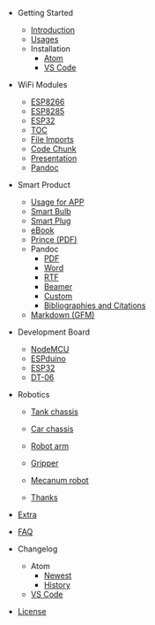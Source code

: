 - Getting Started
  - [Introduction](/)
  - [Usages](usages.md)
  - Installation
    - [Atom](installation.md)
    - [VS Code](vscode-installation.md)

- WiFi Modules
  - [ESP8266](markdown-basics.md)
  - [ESP8285](math.md)
  - [ESP32](diagrams.md)
  - [TOC](toc.md)
  - [File Imports](file-imports.md)
  - [Code Chunk](code-chunk.md)
  - [Presentation](presentation.md)
  - [Pandoc](pandoc.md)

- Smart Product
  - [Usage for APP](UsageforAPP.md)
  - [Smart Bulb](puppeteer.md)
  - [Smart Plug](pdf.md)
  - [eBook](ebook.md)
  - [Prince (PDF)](prince.md)
  - Pandoc
    - [PDF](pandoc-pdf.md)
    - [Word](pandoc-word.md)
    - [RTF](pandoc-rtf.md)
    - [Beamer](pandoc-beamer.md)
    - [Custom](pandoc-custom.md)
    - [Bibliographies and Citations](pandoc-bibliographies-and-citations.md)
  - [Markdown (GFM)](markdown.md)

- Development Board
  - [NodeMCU](customize-css.md)
  - [ESPduino](extend-parser.md)
  - [ESP32](image-helper.md)
  - [DT-06](developer.md)

- Robotics
  - [Tank chassis](backers.md)
  - [Car chassis]()
  - [Robot arm]()
  - [Gripper]()
  - [Mecanum robot]()
  
  - [Thanks](thanks.md)
- [Extra](extra.md)
- [FAQ](faq.md)
- Changelog
  - Atom
    - [Newest](newest.md)
    - [History](history.md)
  - [VS Code](https://github.com/shd101wyy/vscode-markdown-preview-enhanced/releases)
- [License](LICENSE.md)
